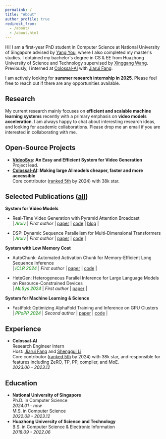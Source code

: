 ```yaml
---
permalink: /
title: "About"
author_profile: true
redirect_from: 
  - /about/
  - /about.html
---
```


Hi! I am a first-year PhD student in Computer Science at National University of Singapore advised by [Yang You](https://www.comp.nus.edu.sg/~youy/), where I also completed my master's studies. I obtained my bachelor's degree in CS & EE from Huazhong University of Science and Technology supervised by [Xinggang Wang](https://xwcv.github.io/). Previously, I interned at [Colossal-AI](https://github.com/hpcaitech/ColossalAI) with [Jiarui Fang](https://fangjiarui.github.io/).

I am actively looking for **summer research internship in 2025**. Please feel free to reach out if there are any opportunities available.

Research
------

My current research mainly focuses on **efficient and scalable machine learning systems** recently with a primary emphasis on **video models acceleration**. I am always happy to chat about interesting research ideas, and looking for academic collaborations. Please drop me an email if you are interested in collaborating with me.

Open-Source Projects
------

* **[VideoSys](https://github.com/NUS-HPC-AI-Lab/VideoSys): An Easy and Efficient System for Video Generation** \
  Project lead.
* **[Colossal-AI](https://github.com/hpcaitech/ColossalAI): Making large AI models cheaper, faster and more accessible** \
  Core contributor ([ranked 5th](https://github.com/hpcaitech/ColossalAI/graphs/contributors) by 2024) with 38k star.

Selected Publications ([all](https://oahzxl.github.io/publications/))
------

**System for Video Models**
* Real-Time Video Generation with Pyramid Attention Broadcast \
  | <span style="color:green; font-style:italic">Arxiv</span> | <span style="font-style:italic">First author</span> 
  | [paper](https://arxiv.org/abs/2408.12588) | [code](https://github.com/NUS-HPC-AI-Lab/VideoSys) | [blog](https://oahzxl.github.io/PAB/) |

* DSP: Dynamic Sequence Parallelism for Multi-Dimensional Transformers \
  | <span style="color:green; font-style:italic">Arxiv</span> | <span style="font-style:italic">First author</span> 
  | [paper](https://arxiv.org/abs/2403.10266) | [code](https://github.com/NUS-HPC-AI-Lab/VideoSys) |

**System with Low Memory Cost**

* AutoChunk: Automated Activation Chunk for Memory-Efficient Long Sequence Inference \
  | <span style="color:green; font-style:italic">ICLR 2024</span> | <span style="font-style:italic">First author</span> 
  | [paper](https://arxiv.org/abs/2401.10652) | [code](https://github.com/hpcaitech/ColossalAI/tree/main/colossalai/autochunk) |

* HeteGen: Heterogeneous Parallel Inference for Large Language Models on Resource-Constrained Devices \
  | <span style="color:green; font-style:italic">MLSys 2024</span> | <span style="font-style:italic">First author</span>
  | [paper](https://arxiv.org/abs/2403.01164) |

**System for Machine Learning & Science**
* FastFold: Optimizing AlphaFold Training and Inference on GPU Clusters \
  | <span style="color:green; font-style:italic">PPoPP 2024</span> | <span style="font-style:italic">Second author</span> 
  | [paper](https://dl.acm.org/doi/10.1145/3627535.3638465) | [code](https://github.com/hpcaitech/FastFold) |

Experience
------
* **Colossal-AI** \
  Research Engineer Intern \
  Host: [Jiarui Fang](https://fangjiarui.github.io/) and [Shenggui Li](https://franklee.xyz/) \
  Core contributor ([ranked 5th](https://github.com/hpcaitech/ColossalAI/graphs/contributors) by 2024) with 38k star, and responsible for features including ZeRO, TP, PP, compiler, and MoE. \
  *2023.06 - 2023.12*

Education
------
* **National University of Singapore** \
  Ph.D. in Computer Science \
  *2024.01 - now* \
  M.S. in Computer Science \
  *2022.08 - 2023.12*
* **Huazhong University of Science and Technology** \
  B.S. in Computer Science & Electronic Information \
  *2018.09 - 2022.06*